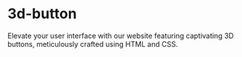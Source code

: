 # 3d-button
Elevate your user interface with our website featuring captivating 3D buttons, meticulously crafted using HTML and CSS.
